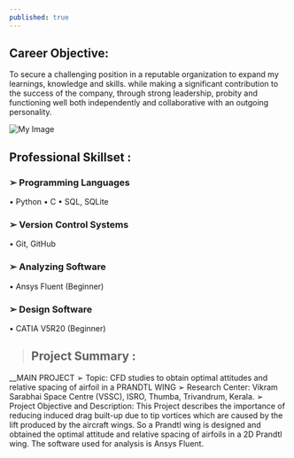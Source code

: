 ```yaml
---
published: true
---
```

## Career Objective:
To secure a challenging position in a reputable organization to expand my learnings, knowledge and skills. while making a significant contribution to the success of the company, through strong leadership, probity and functioning well both independently and collaborative with an outgoing personality.

![My Image]({{site.baseurl}}/pic_noufal.jpeg)
## Professional Skillset :
### ➢ Programming Languages
• Python
• C
• SQL, SQLite
### ➢ Version Control Systems
• Git, GitHub
### ➢ Analyzing Software
• Ansys Fluent (Beginner)
### ➢ Design Software
• CATIA V5R20 (Beginner)
> ## Project Summary :
__MAIN PROJECT
➢ Topic: CFD studies to obtain optimal attitudes and relative spacing of airfoil in a PRANDTL WING
➢ Research Center: Vikram Sarabhai Space Centre (VSSC), ISRO, Thumba, Trivandrum, Kerala.
➢ Project Objective and Description: This Project describes the importance of reducing induced drag built-up due to tip vortices which are caused by the lift produced by the aircraft wings. So a Prandtl wing is designed and obtained the optimal attitude and relative spacing of airfoils in a 2D Prandtl wing. The software used for analysis is Ansys Fluent.




